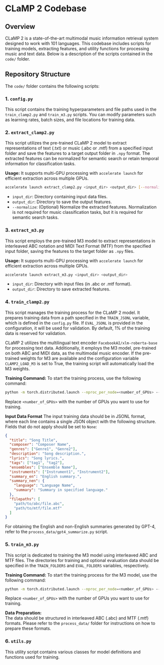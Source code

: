 # CLaMP 2 Codebase

## Overview
CLaMP 2 is a state-of-the-art multimodal music information retrieval system designed to work with 101 languages. This codebase includes scripts for training models, extracting features, and utility functions for processing music and text data. Below is a description of the scripts contained in the `code/` folder.

## Repository Structure
The `code/` folder contains the following scripts:

### 1. `config.py`
This script contains the training hyperparameters and file paths used in the `train_clamp2.py` and `train_m3.py` scripts. You can modify parameters such as learning rates, batch sizes, and file locations for training data.

### 2. `extract_clamp2.py`
This script utilizes the pre-trained CLaMP 2 model to extract representations of text (.txt) or music (.abc or .mtf) from a specified input folder and save the features to a target output folder in `.npy` format. The extracted features can be normalized for semantic search or retain temporal information for classification tasks.

**Usage:**
It supports multi-GPU processing with `accelerate launch` for efficient extraction across multiple GPUs.
```bash
accelerate launch extract_clamp2.py <input_dir> <output_dir> [--normalize]
```
- `input_dir`: Directory containing input data files.
- `output_dir`: Directory to save the output features.
- `--normalize`: (Optional) Normalize the extracted features. Normalization is not required for music classification tasks, but it is required for semantic search tasks.

### 3. `extract_m3.py`
This script employs the pre-trained M3 model to extract representations in interleaved ABC notation and MIDI Text Format (MTF) from the specified input folder, saving the features to the target folder as `.npy` files.

**Usage:**
It supports multi-GPU processing with `accelerate launch` for efficient extraction across multiple GPUs.
```bash
accelerate launch extract_m3.py <input_dir> <output_dir>
```
- `input_dir`: Directory with input files (in .abc or .mtf format).
- `output_dir`: Directory to save extracted features.

### 4. `train_clamp2.py`
This script manages the training process for the CLaMP 2 model. It prepares training data from a path specified in the `TRAIN_JSONL` variable, which is defined in the `config.py` file. If `EVAL_JSONL` is provided in the configuration, it will be used for validation. By default, 1% of the training data is reserved for validation.

CLaMP 2 utilizes the multilingual text encoder `FacebookAI/xlm-roberta-base` for processing text data. Additionally, it employs the M3 model, pre-trained on both ABC and MIDI data, as the multimodal music encoder. If the pre-trained weights for M3 are available and the configuration variable `CLAMP2_LOAD_M3` is set to True, the training script will automatically load the M3 weights.

**Training Command:**
To start the training process, use the following command:

```bash
python -m torch.distributed.launch --nproc_per_node=<number_of_GPUs> --use_env train_clamp2.py
```

Replace `<number_of_GPUs>` with the number of GPUs you want to use for training.

**Input Data Format**
The input training data should be in JSONL format, where each line contains a single JSON object with the following structure. Fields that do not apply should be set to `None`:

```json
{
  "title": "Song Title",
  "composer": "Composer Name",
  "genres": ["Genre1", "Genre2"],
  "description": "Song description.",
  "lyrics": "Song lyrics.",
  "tags": ["tag1", "tag2"],
  "ensembles": ["Ensemble Name"],
  "instruments": ["Instrument1", "Instrument2"],
  "summary_en": "English summary.",
  "summary_nen": {
    "language": "Language Name",
    "summary": "Summary in specified language."
  },
  "filepaths": [
    "path/to/abc/file.abc",
    "path/to/mtf/file.mtf"
  ]
}
```

For obtaining the English and non-English summaries generated by GPT-4, refer to the `process_data/gpt4_summarize.py` script.

### 5. `train_m3.py`
This script is dedicated to training the M3 model using interleaved ABC and MTF files. The directories for training and optional evaluation data should be specified in the `TRAIN_FOLDERS` and `EVAL_FOLDERS` variables, respectively.

**Training Command:**
To start the training process for the M3 model, use the following command:

```bash
python -m torch.distributed.launch --nproc_per_node=<number_of_GPUs> --use_env train_m3.py
```

Replace `<number_of_GPUs>` with the number of GPUs you want to use for training.

**Data Preparation:**  
The data should be structured in interleaved ABC (.abc) and MTF (.mtf) formats. Please refer to the `process_data/` folder for instructions on how to prepare these formats.

### 6. `utils.py`
This utility script contains various classes for model definitions and functions used for training.
